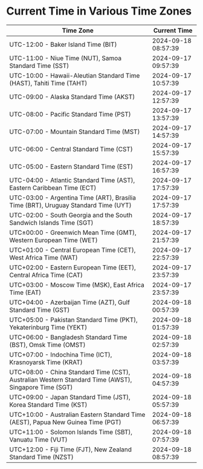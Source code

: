 # Current Time in Various Time Zones

| Time Zone | Current Time |
|-----------|--------------|
| UTC-12:00 - Baker Island Time (BIT) | 2024-09-18 08:57:39 |
| UTC-11:00 - Niue Time (NUT), Samoa Standard Time (SST) | 2024-09-17 09:57:39 |
| UTC-10:00 - Hawaii-Aleutian Standard Time (HAST), Tahiti Time (TAHT) | 2024-09-17 10:57:39 |
| UTC-09:00 - Alaska Standard Time (AKST) | 2024-09-17 12:57:39 |
| UTC-08:00 - Pacific Standard Time (PST) | 2024-09-17 13:57:39 |
| UTC-07:00 - Mountain Standard Time (MST) | 2024-09-17 14:57:39 |
| UTC-06:00 - Central Standard Time (CST) | 2024-09-17 15:57:39 |
| UTC-05:00 - Eastern Standard Time (EST) | 2024-09-17 16:57:39 |
| UTC-04:00 - Atlantic Standard Time (AST), Eastern Caribbean Time (ECT) | 2024-09-17 17:57:39 |
| UTC-03:00 - Argentina Time (ART), Brasília Time (BRT), Uruguay Standard Time (UYT) | 2024-09-17 17:57:39 |
| UTC-02:00 - South Georgia and the South Sandwich Islands Time (SGT) | 2024-09-17 18:57:39 |
| UTC±00:00 - Greenwich Mean Time (GMT), Western European Time (WET) | 2024-09-17 21:57:39 |
| UTC+01:00 - Central European Time (CET), West Africa Time (WAT) | 2024-09-17 22:57:39 |
| UTC+02:00 - Eastern European Time (EET), Central Africa Time (CAT) | 2024-09-17 23:57:39 |
| UTC+03:00 - Moscow Time (MSK), East Africa Time (EAT) | 2024-09-17 23:57:39 |
| UTC+04:00 - Azerbaijan Time (AZT), Gulf Standard Time (GST) | 2024-09-18 00:57:39 |
| UTC+05:00 - Pakistan Standard Time (PKT), Yekaterinburg Time (YEKT) | 2024-09-18 01:57:39 |
| UTC+06:00 - Bangladesh Standard Time (BST), Omsk Time (OMST) | 2024-09-18 02:57:39 |
| UTC+07:00 - Indochina Time (ICT), Krasnoyarsk Time (KRAT) | 2024-09-18 03:57:39 |
| UTC+08:00 - China Standard Time (CST), Australian Western Standard Time (AWST), Singapore Time (SGT) | 2024-09-18 04:57:39 |
| UTC+09:00 - Japan Standard Time (JST), Korea Standard Time (KST) | 2024-09-18 05:57:39 |
| UTC+10:00 - Australian Eastern Standard Time (AEST), Papua New Guinea Time (PGT) | 2024-09-18 06:57:39 |
| UTC+11:00 - Solomon Islands Time (SBT), Vanuatu Time (VUT) | 2024-09-18 07:57:39 |
| UTC+12:00 - Fiji Time (FJT), New Zealand Standard Time (NZST) | 2024-09-18 08:57:39 |
